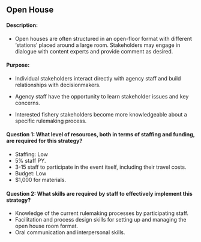 ## Open House
#### Description: 
- Open houses are often structured in an open-floor format with different ‘stations’ placed around a large room. Stakeholders may engage in dialogue with content experts and provide comment as desired.

#### Purpose:
-   Individual stakeholders interact directly with agency staff and build relationships with decisionmakers.

-   Agency staff have the opportunity to learn stakeholder issues and key concerns.

-   Interested fishery stakeholders become more knowledgeable about a specific rulemaking process.

#### Question 1: What level of resources, both in terms of staffing and funding, are required for this strategy?
-	Staffing: Low
  -  5% staff PY.  
  -  3-15 staff to participate in the event itself, including their travel costs.
-	Budget: Low
  -  $1,000 for materials.

#### Question 2: What skills are required by staff to effectively implement this strategy?
-	Knowledge of the current rulemaking processes by participating staff.
-	Facilitation and process design skills for setting up and managing the open house room format.  
-	Oral communication and interpersonal skills.


